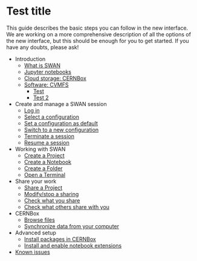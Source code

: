 # Test title

This guide describes the basic steps you can follow in the new interface. We are working on a more comprehensive description of all the options of the new interface, but this should be enough for you to get started. If you have any doubts, please ask!

* Introduction
    * [What is SWAN](level_1_1.md)
    * [Jupyter notebooks](level_1_2.md)
    * [Cloud storage: CERNBox](level_2_1.md)
    * [Software: CVMFS](level_2_2.md)
        * [Test](test.md)
        * [Test 2](test2.md)
* Create and manage a SWAN session
    * [Log in](level_1_11.md)
    * [Select a configuration](level_1_12.md)
    * [Set a configuration as default](level_1_13.md)
    * [Switch to a new configuration](level_1_14.md)
    * [Terminate a session](level_1_15.md)
    * [Resume a session](level_1_16.md)
* Working with SWAN
    * [Create a Project](level_1_17.md)
    * [Create a Notebook](level_1_18.md)
    * [Create a Folder](level_1_19.md)
    * [Open a Terminal](level_1_10.md)
* Share your work
    * [Share a Project](level_1_20.md)
    * [Modify/stop a sharing](level_1_21.md)
    * [Check what you share](level_1_22.md)
    * [Check what others share with you](level_1_23.md)
* CERNBox
    * [Browse files](level_1_24.md)
    * [Synchronize data from your computer](level_1_25.md)
* Advanced setup
    * [Install packages in CERNBox](level_1_26.md)
    * [Install and enable notebook extensions](level_1_27.md)
* [Known issues](level_1_28.md)
